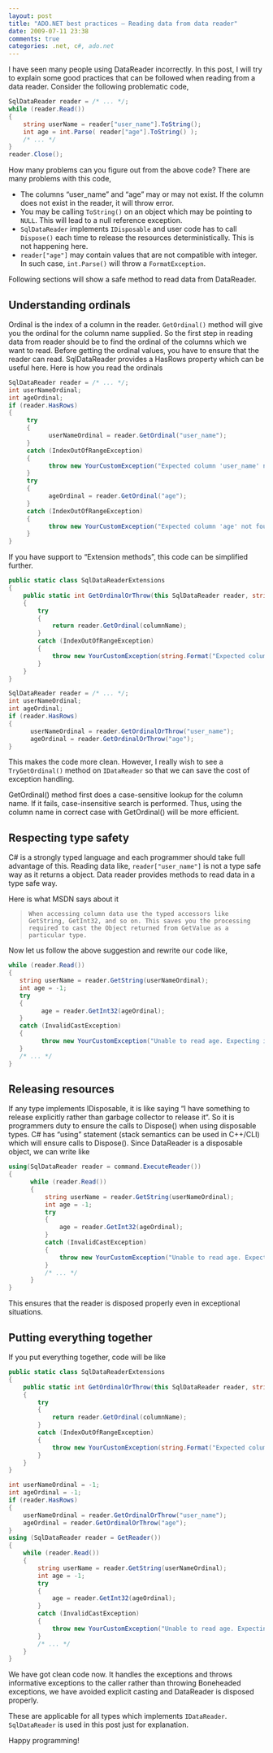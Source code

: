 ```yaml
---
layout: post
title: "ADO.NET best practices – Reading data from data reader"
date: 2009-07-11 23:38
comments: true
categories: .net, c#, ado.net 
---
```


I have seen many people using DataReader incorrectly. In this post, I will try to explain some good practices that can be followed when reading from a data reader. Consider the following problematic code,

```csharp
SqlDataReader reader = /* ... */;
while (reader.Read())
{
    string userName = reader["user_name"].ToString();
    int age = int.Parse( reader["age"].ToString() );
    /* ... */
}
reader.Close();
```

How many problems can you figure out from the above code? There are many problems with this code,

* The columns “user_name” and “age” may or may not exist. If the column does not exist in the reader, it will throw error.
* You may be calling `ToString()` on an object which may be pointing to `NULL`. This will lead to a null reference exception.
* `SqlDataReader` implements `IDisposable` and user code has to call `Dispose()` each time to release the resources deterministically. This is not happening here.
* `reader["age"]` may contain values that are not compatible with integer. In such case, `int.Parse()` will throw a `FormatException`.

Following sections will show a safe method to read data from DataReader.

Understanding ordinals
----------------------
Ordinal is the index of a column in the reader. `GetOrdinal()` method will give you the ordinal for the column name supplied. So the first step in reading data from reader should be to find the ordinal of the columns which we want to read. Before getting the ordinal values, you have to ensure that the reader can read. SqlDataReader provides a HasRows property which can be useful here. Here is how you read the ordinals

```csharp
SqlDataReader reader = /* ... */;
int userNameOrdinal;
int ageOrdinal;
if (reader.HasRows)
{
     try
     {
           userNameOrdinal = reader.GetOrdinal("user_name");
     }
     catch (IndexOutOfRangeException)
     {
           throw new YourCustomException("Expected column 'user_name' not found");
     }
     try
     {
           ageOrdinal = reader.GetOrdinal("age");
     }
     catch (IndexOutOfRangeException)
     {
           throw new YourCustomException("Expected column 'age' not found");
     }
}
```

If you have support to “Extension methods”, this code can be simplified further.

```csharp
public static class SqlDataReaderExtensions
{
    public static int GetOrdinalOrThrow(this SqlDataReader reader, string columnName)
    {
        try
        {
            return reader.GetOrdinal(columnName);
        }
        catch (IndexOutOfRangeException)
        {
            throw new YourCustomException(string.Format("Expected column '{0}' not found",columnName));
        }
    }
}

SqlDataReader reader = /* ... */;
int userNameOrdinal;
int ageOrdinal;
if (reader.HasRows)
{
      userNameOrdinal = reader.GetOrdinalOrThrow("user_name");
      ageOrdinal = reader.GetOrdinalOrThrow("age");
}
```

This makes the code more clean. However, I really wish to see a `TryGetOrdinal()` method on `IDataReader` so that we can save the cost of exception handling. 

GetOrdinal() method first does a case-sensitive lookup for the column name. If it fails, case-insensitive search is performed. Thus, using the column name in correct case with GetOrdinal() will be more efficient.

Respecting type safety
----------------------

C# is a strongly typed language and each programmer should take full advantage of this. Reading data like, `reader["user_name"]` is not a type safe way as it returns a object. Data reader provides methods to read data in a type safe way.

Here is what MSDN says about it

>     When accessing column data use the typed accessors like GetString, GetInt32, and so on. This saves you the processing required to cast the Object returned from GetValue as a particular type. 

Now let us follow the above suggestion and rewrite our code like,

```csharp
while (reader.Read())
{
   string userName = reader.GetString(userNameOrdinal);
   int age = -1;
   try
   {
         age = reader.GetInt32(ageOrdinal);
   }
   catch (InvalidCastException)
   {
         throw new YourCustomException("Unable to read age. Expecting integer value");
   }
   /* ... */
}
```

Releasing resources
--------------------

If any type implements IDisposable, it is like saying “I have something to release explicitly rather than garbage collector to release it“. So it is programmers duty to ensure the calls to Dispose() when using disposable types. C# has “using” statement (stack semantics can be used in C++/CLI) which will ensure calls to Dispose(). Since DataReader is a disposable object, we can write like

```csharp
using(SqlDataReader reader = command.ExecuteReader())
{
      while (reader.Read())
      {
          string userName = reader.GetString(userNameOrdinal);
          int age = -1;
          try
          {
              age = reader.GetInt32(ageOrdinal);
          }
          catch (InvalidCastException)
          {
              throw new YourCustomException("Unable to read age. Expecting integer value");
          }
          /* ... */
      }
}
```

This ensures that the reader is disposed properly even in exceptional situations.

Putting everything together
---------------------------
If you put everything together, code will be like

```csharp
public static class SqlDataReaderExtensions
{
    public static int GetOrdinalOrThrow(this SqlDataReader reader, string columnName)
    {
        try
        {
            return reader.GetOrdinal(columnName);
        }
        catch (IndexOutOfRangeException)
        {
            throw new YourCustomException(string.Format("Expected column '{0}' not found",columnName));
        }
    }
}

int userNameOrdinal = -1;
int ageOrdinal = -1;
if (reader.HasRows)
{
    userNameOrdinal = reader.GetOrdinalOrThrow("user_name");
    ageOrdinal = reader.GetOrdinalOrThrow("age");
}
using (SqlDataReader reader = GetReader())
{
    while (reader.Read())
    {
        string userName = reader.GetString(userNameOrdinal);
        int age = -1;
        try
        {
            age = reader.GetInt32(ageOrdinal);
        }
        catch (InvalidCastException)
        {
            throw new YourCustomException("Unable to read age. Expecting integer value");
        }
        /* ... */
    }
}
```

We have got clean code now. It handles the exceptions and throws informative exceptions to the caller rather than throwing Boneheaded exceptions, we have avoided explicit casting and DataReader is disposed properly.

These are applicable for all types which implements `IDataReader`. `SqlDataReader` is used in this post just for explanation.

Happy programming!
